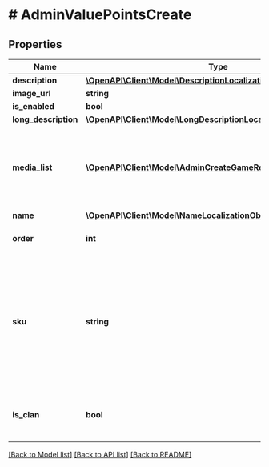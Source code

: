 # # AdminValuePointsCreate

## Properties

Name | Type | Description | Notes
------------ | ------------- | ------------- | -------------
**description** | [**\OpenAPI\Client\Model\DescriptionLocalizationObject**](DescriptionLocalizationObject.md) |  | [optional]
**image_url** | **string** | Image URL. | [optional]
**is_enabled** | **bool** |  | [optional]
**long_description** | [**\OpenAPI\Client\Model\LongDescriptionLocalizationObject**](LongDescriptionLocalizationObject.md) |  | [optional]
**media_list** | [**\OpenAPI\Client\Model\AdminCreateGameRequestMediaListInner[]**](AdminCreateGameRequestMediaListInner.md) | Item&#39;s additional assets such as screenshots, gameplay video and so on. | [optional]
**name** | [**\OpenAPI\Client\Model\NameLocalizationObject**](NameLocalizationObject.md) |  |
**order** | **int** | Defines arrangement order. | [optional]
**sku** | **string** | Unique item ID. The SKU may contain only lowercase and uppercase Latin alphanumeric characters, periods, dashes, and underscores. |
**is_clan** | **bool** | Whether the value point is used in clan reward chains. | [optional]

[[Back to Model list]](../../README.md#models) [[Back to API list]](../../README.md#endpoints) [[Back to README]](../../README.md)

